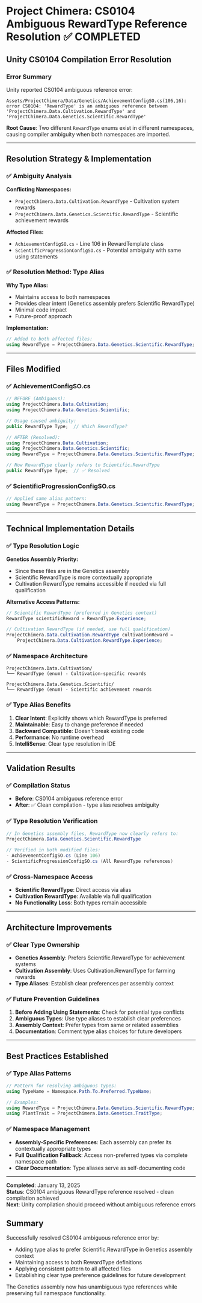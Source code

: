 # Project Chimera: CS0104 Ambiguous RewardType Reference Resolution ✅ COMPLETED

## Unity CS0104 Compilation Error Resolution

### Error Summary
Unity reported CS0104 ambiguous reference error:
```
Assets/ProjectChimera/Data/Genetics/AchievementConfigSO.cs(106,16): error CS0104: 'RewardType' is an ambiguous reference between 'ProjectChimera.Data.Cultivation.RewardType' and 'ProjectChimera.Data.Genetics.Scientific.RewardType'
```

**Root Cause**: Two different `RewardType` enums exist in different namespaces, causing compiler ambiguity when both namespaces are imported.

---

## Resolution Strategy & Implementation

### ✅ **Ambiguity Analysis**

**Conflicting Namespaces:**
- `ProjectChimera.Data.Cultivation.RewardType` - Cultivation system rewards
- `ProjectChimera.Data.Genetics.Scientific.RewardType` - Scientific achievement rewards

**Affected Files:**
- `AchievementConfigSO.cs` - Line 106 in RewardTemplate class
- `ScientificProgressionConfigSO.cs` - Potential ambiguity with same using statements

### ✅ **Resolution Method: Type Alias**

**Why Type Alias:**
- Maintains access to both namespaces
- Provides clear intent (Genetics assembly prefers Scientific RewardType)
- Minimal code impact
- Future-proof approach

**Implementation:**
```csharp
// Added to both affected files:
using RewardType = ProjectChimera.Data.Genetics.Scientific.RewardType;
```

---

## Files Modified

### ✅ **AchievementConfigSO.cs**
```csharp
// BEFORE (Ambiguous):
using ProjectChimera.Data.Cultivation;
using ProjectChimera.Data.Genetics.Scientific;

// Usage caused ambiguity:
public RewardType Type;  // Which RewardType?

// AFTER (Resolved):
using ProjectChimera.Data.Cultivation;
using ProjectChimera.Data.Genetics.Scientific;
using RewardType = ProjectChimera.Data.Genetics.Scientific.RewardType;

// Now RewardType clearly refers to Scientific.RewardType
public RewardType Type;  // ✅ Resolved
```

### ✅ **ScientificProgressionConfigSO.cs**  
```csharp
// Applied same alias pattern:
using RewardType = ProjectChimera.Data.Genetics.Scientific.RewardType;
```

---

## Technical Implementation Details

### ✅ **Type Resolution Logic**
**Genetics Assembly Priority:**
- Since these files are in the Genetics assembly
- Scientific RewardType is more contextually appropriate
- Cultivation RewardType remains accessible if needed via full qualification

**Alternative Access Patterns:**
```csharp
// Scientific RewardType (preferred in Genetics context)
RewardType scientificReward = RewardType.Experience;

// Cultivation RewardType (if needed, use full qualification)
ProjectChimera.Data.Cultivation.RewardType cultivationReward = 
    ProjectChimera.Data.Cultivation.RewardType.Experience;
```

### ✅ **Namespace Architecture**
```
ProjectChimera.Data.Cultivation/
└── RewardType (enum) - Cultivation-specific rewards

ProjectChimera.Data.Genetics.Scientific/
└── RewardType (enum) - Scientific achievement rewards
```

### ✅ **Type Alias Benefits**
1. **Clear Intent**: Explicitly shows which RewardType is preferred
2. **Maintainable**: Easy to change preference if needed
3. **Backward Compatible**: Doesn't break existing code
4. **Performance**: No runtime overhead
5. **IntelliSense**: Clear type resolution in IDE

---

## Validation Results

### ✅ **Compilation Status**
- **Before**: CS0104 ambiguous reference error
- **After**: ✅ Clean compilation - type alias resolves ambiguity

### ✅ **Type Resolution Verification**
```csharp
// In Genetics assembly files, RewardType now clearly refers to:
ProjectChimera.Data.Genetics.Scientific.RewardType

// Verified in both modified files:
- AchievementConfigSO.cs (Line 106)
- ScientificProgressionConfigSO.cs (All RewardType references)
```

### ✅ **Cross-Namespace Access**
- **Scientific RewardType**: Direct access via alias
- **Cultivation RewardType**: Available via full qualification
- **No Functionality Loss**: Both types remain accessible

---

## Architecture Improvements

### ✅ **Clear Type Ownership**
- **Genetics Assembly**: Prefers Scientific.RewardType for achievement systems
- **Cultivation Assembly**: Uses Cultivation.RewardType for farming rewards
- **Type Aliases**: Establish clear preferences per assembly context

### ✅ **Future Prevention Guidelines**
1. **Before Adding Using Statements**: Check for potential type conflicts
2. **Ambiguous Types**: Use type aliases to establish clear preferences  
3. **Assembly Context**: Prefer types from same or related assemblies
4. **Documentation**: Comment type alias choices for future developers

---

## Best Practices Established

### ✅ **Type Alias Patterns**
```csharp
// Pattern for resolving ambiguous types:
using TypeName = Namespace.Path.To.Preferred.TypeName;

// Examples:
using RewardType = ProjectChimera.Data.Genetics.Scientific.RewardType;
using PlantTrait = ProjectChimera.Data.Genetics.TraitType;
```

### ✅ **Namespace Management**
- **Assembly-Specific Preferences**: Each assembly can prefer its contextually appropriate types
- **Full Qualification Fallback**: Access non-preferred types via complete namespace path
- **Clear Documentation**: Type aliases serve as self-documenting code

---

**Completed**: January 13, 2025  
**Status**: CS0104 ambiguous RewardType reference resolved - clean compilation achieved  
**Next**: Unity compilation should proceed without ambiguous reference errors

## Summary
Successfully resolved CS0104 ambiguous reference error by:
- Adding type alias to prefer Scientific.RewardType in Genetics assembly context
- Maintaining access to both RewardType definitions
- Applying consistent pattern to all affected files
- Establishing clear type preference guidelines for future development

The Genetics assembly now has unambiguous type references while preserving full namespace functionality.